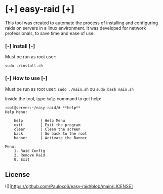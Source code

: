 # [+] easy-raid [+]

This tool was created to automate the process of installing and configuring raids on servers in a linux environment. It was developed for 
network professionals, to save time and ease of use.

### [-] Install [-]

Must be run as root user:

`sudo ./install.sh`

### [-] How to use [-]

Must be run as root user:
`sudo ./main.sh` ou `sudo bash main.sh`

Inside the tool, type ``help`` command to get help:

```
root@server:~/easy-raid/# **help**    
Help Menu: 

	help        | Help Menu
	exit        | Exit the program
	clear       | Clean the screen
	back        | Go back to the root
	banner      | Activate the Banner

Menu: 
	1. Raid Config
	2. Remove Raid
	0. Exit

```

## License
!()[https://github.com/Pauloxc6/easy-raid/blob/main/LICENSE]
